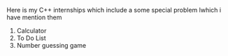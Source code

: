 Here is my C++ internships which include a some special problem lwhich i have mention them
1) Calculator
2) To Do List
3) Number guessing game
